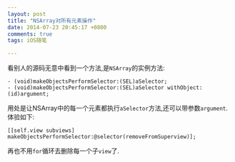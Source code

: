 ```yaml
---
layout: post
title: "NSArray对所有元素操作"
date: 2014-07-23 20:45:17 +0800
comments: true
tags: iOS随笔

---
```


看别人的源码无意中看到一个方法,是`NSArray`的实例方法:

```
- (void)makeObjectsPerformSelector:(SEL)aSelector;
- (void)makeObjectsPerformSelector:(SEL)aSelector withObject:(id)argument;
```

用处是让NSArray中的每一个元素都执行`aSelector`方法,还可以带参数`argument`.
体验如下:

```
[[self.view subviews] makeObjectsPerformSelector:@selector(removeFromSuperview)];
```

再也不用`for`循环去删除每一个子`view`了.